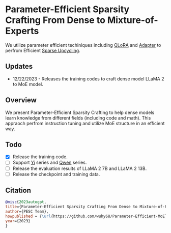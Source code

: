 # Parameter-Efficient Sparsity Crafting From Dense to Mixture-of-Experts

We utilize parameter efficient techiniques including [QLoRA](https://arxiv.org/abs/2305.14314) and [Adapter](https://arxiv.org/abs/1902.00751) to perfrom Efficient [Sparse Upcycling](https://arxiv.org/abs/2212.05055).

## Updates
- 12/22/2023 - Releases the training codes to craft dense model LLaMA 2 to MoE model.

## Overview
We present Parameter-Efficient Sparsity Crafting to help dense models learn knowledge from different fields (including code and math). This appraoch perfrom instruction tuning and utilize MoE structure in an efficient way.

## Todo
- [x] Release the training code.
- [ ] Support [Yi](https://huggingface.co/01-ai) series and [Qwen](https://huggingface.co/Qwen) series.
- [ ] Release the evaluation results of LLaMA 2 7B and LLaMA 2 13B.
- [ ] Release the checkpoint and training data.

## Citation

```bibtex
@misc{2023autogpt,
title={Parameter-Efficient Sparsity Crafting From Dense to Mixture-of-Experts},
author={PESC Team},
howpublished = {\url{https://github.com/wuhy68/Parameter-Efficient-MoE}},
year={2023}
}
```